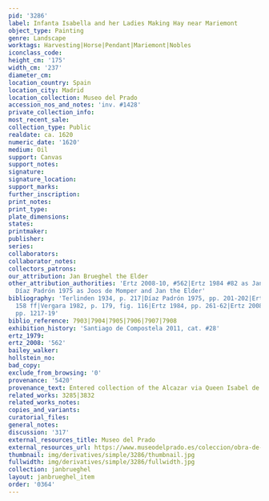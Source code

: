 ```yaml
---
pid: '3286'
label: Infanta Isabella and her Ladies Making Hay near Mariemont
object_type: Painting
genre: Landscape
worktags: Harvesting|Horse|Pendant|Mariemont|Nobles
iconclass_code:
height_cm: '175'
width_cm: '237'
diameter_cm:
location_country: Spain
location_city: Madrid
location_collection: Museo del Prado
accession_nos_and_notes: 'inv. #1428'
private_collection_info:
most_recent_sale:
collection_type: Public
realdate: ca. 1620
numeric_date: '1620'
medium: Oil
support: Canvas
support_notes:
signature:
signature_location:
support_marks:
further_inscription:
print_notes:
print_type:
plate_dimensions:
states:
printmaker:
publisher:
series:
collaborators:
collaborator_notes:
collectors_patrons:
our_attribution: Jan Brueghel the Elder
other_attribution_authorities: 'Ertz 2008-10, #562|Ertz 1984 #82 as Jan the Younger,
  Díaz Padrón 1975 as Joos de Momper and Jan the Elder'
bibliography: 'Terlinden 1934, p. 217|Díaz Padrón 1975, pp. 201-202|Ertz 1979, p.
  158 ff|Vergara 1982, p. 179, fig. 116|Ertz 1984, pp. 261-62|Ertz 2008-10, Cat. #562,
  pp. 1217-19'
biblio_reference: 7903|7904|7905|7906|7907|7908
exhibition_history: 'Santiago de Compostela 2011, cat. #28'
ertz_1979:
ertz_2008: '562'
bailey_walker:
hollstein_no:
bad_copy:
exclude_from_browsing: '0'
provenance: '5420'
provenance_text: Entered collection of the Alcazar via Queen Isabel de Bourbon, 1636.
related_works: 3285|3832
related_works_notes:
copies_and_variants:
curatorial_files:
general_notes:
discussion: '317'
external_resources_title: Museo del Prado
external_resources_url: https://www.museodelprado.es/coleccion/obra-de-arte/excursion-campestre-de-isabel-clara-eugenia/91798530-84da-4396-80f7-169334274c1f
thumbnail: img/derivatives/simple/3286/thumbnail.jpg
fullwidth: img/derivatives/simple/3286/fullwidth.jpg
collection: janbrueghel
layout: janbrueghel_item
order: '0364'
---
```

